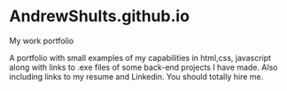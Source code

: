 # AndrewShults.github.io
My work portfolio

A portfolio with small examples of my capabilities in html,css, javascript along with links to .exe files of some back-end projects I have made. Also including links to my resume and Linkedin. You should totally hire me.
